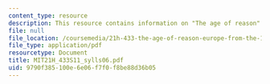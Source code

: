 ```yaml
---
content_type: resource
description: This resource contains information on "The age of reason".
file: null
file_location: /coursemedia/21h-433-the-age-of-reason-europe-from-the-17th-to-the-early-19th-centuries-spring-2011/9790f385100e6e06f7f0f8be88d36b05_MIT21H_433S11_sylls06.pdf
file_type: application/pdf
resourcetype: Document
title: MIT21H_433S11_sylls06.pdf
uid: 9790f385-100e-6e06-f7f0-f8be88d36b05
---
```

